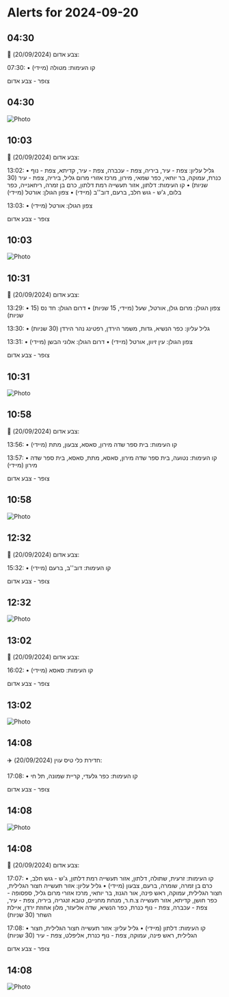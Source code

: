 # Alerts for 2024-09-20

## 04:30

🔴 צבע אדום (20/09/2024):

07:30:
• קו העימות: מטולה (מיידי)

צופר - צבע אדום

## 04:30

![Photo](images/26014.jpg)

## 10:03

🔴 צבע אדום (20/09/2024):

13:02:
• גליל עליון: צפת - עיר, ביריה, צפת - עכברה, צפת - עיר, קדיתא, צפת - נוף כנרת, עמוקה, בר יוחאי, כפר שמאי, מירון, מרכז אזורי מרום גליל, ביריה, צפת - עיר (30 שניות)
• קו העימות: דלתון, אזור תעשייה רמת דלתון, כרם בן זמרה, ריחאנייה, כפר בלום, ג'ש - גוש חלב, ברעם, דוב''ב (מיידי)
• צפון הגולן: אורטל (מיידי)

13:03:
• צפון הגולן: אורטל (מיידי)

צופר - צבע אדום

## 10:03

![Photo](images/26036.jpg)

## 10:31

🔴 צבע אדום (20/09/2024):

13:29:
• צפון הגולן: מרום גולן, אורטל, שעל (מיידי, 15 שניות)
• דרום הגולן: חד נס (15 שניות)

13:30:
• גליל עליון: כפר הנשיא, גדות, משמר הירדן, רפטינג נהר הירדן (30 שניות)

13:31:
• צפון הגולן: עין זיוון, אורטל (מיידי)
• דרום הגולן: אלוני הבשן (מיידי)

צופר - צבע אדום

## 10:31

![Photo](images/26047.jpg)

## 10:58

🔴 צבע אדום (20/09/2024):

13:56:
• קו העימות: בית ספר שדה מירון, סאסא, צבעון, מתת (מיידי)

13:57:
• קו העימות: נטועה, בית ספר שדה מירון, סאסא, מתת, סאסא, בית ספר שדה מירון (מיידי)

צופר - צבע אדום

## 10:58

![Photo](images/26066.jpg)

## 12:32

🔴 צבע אדום (20/09/2024):

15:32:
• קו העימות: דוב''ב, ברעם (מיידי)

צופר - צבע אדום

## 12:32

![Photo](images/26068.jpg)

## 13:02

🔴 צבע אדום (20/09/2024):

16:02:
• קו העימות: סאסא (מיידי)

צופר - צבע אדום

## 13:02

![Photo](images/26070.jpg)

## 14:08

✈️ חדירת כלי טיס עוין (20/09/2024):

17:08:
• קו העימות: כפר גלעדי, קריית שמונה, תל חי 

צופר - צבע אדום

## 14:08

![Photo](images/26090.jpg)

## 14:08

🔴 צבע אדום (20/09/2024):

17:07:
• קו העימות: זרעית, שתולה, דלתון, אזור תעשייה רמת דלתון, ג'ש - גוש חלב, כרם בן זמרה, שומרה, ברעם, צבעון (מיידי)
• גליל עליון: אזור תעשייה חצור הגלילית, חצור הגלילית, עמוקה, ראש פינה, אור הגנוז, בר יוחאי, מרכז אזורי מרום גליל, ספסופה - כפר חושן, קדיתא, אזור תעשייה צ.ח.ר, מנחת מחניים, טובא זנגריה, ביריה, צפת - עיר, צפת - עכברה, צפת - נוף כנרת, כפר הנשיא, שדה אליעזר, מלון אחוזת ירדן, איילת השחר (30 שניות)

17:08:
• קו העימות: דלתון (מיידי)
• גליל עליון: אזור תעשייה חצור הגלילית, חצור הגלילית, ראש פינה, עמוקה, צפת - נוף כנרת, אליפלט, צפת - עיר (30 שניות)

צופר - צבע אדום

## 14:08

![Photo](images/26095.jpg)


